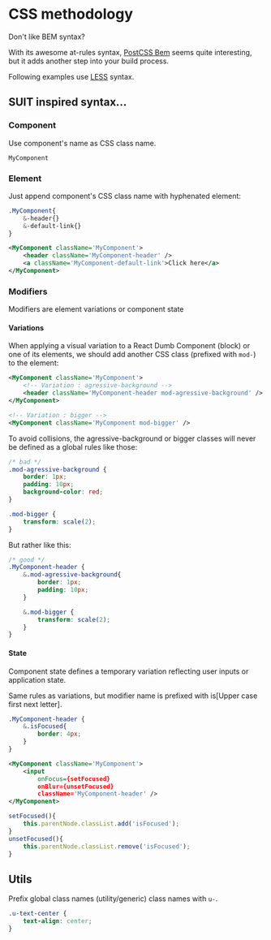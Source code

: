 # CSS methodology

Don't like BEM syntax?

With its awesome at-rules syntax, [PostCSS Bem](https://github.com/ileri/postcss-bem) seems quite interesting, but it adds another step into your build process.

Following examples use [LESS](http://lesscss.org/) syntax.

## SUIT inspired syntax...

### Component

Use component's name as CSS class name.

`MyComponent`



### Element

Just append component's CSS class name with hyphenated element:

```css
.MyComponent{
	&-header{}
	&-default-link{}
}
```
```xml
<MyComponent className='MyComponent'>
    <header className='MyComponent-header' />
    <a className='MyComponent-default-link'>Click here</a>
</MyComponent>
```



### Modifiers

Modifiers are element variations or component state


#### Variations

When applying a visual variation to a React Dumb Component (block) or one of its
elements, we should add another CSS class (prefixed with `mod-`) to the element:

```xml
<MyComponent className='MyComponent'>
    <!-- Variation : agressive-background -->
    <header className='MyComponent-header mod-agressive-background' />
</MyComponent>

<!-- Variation : bigger -->
<MyComponent className='MyComponent mod-bigger' />
```

To avoid collisions, the agressive-background or bigger classes will never be defined
as a global rules like those:

```css
/* bad */
.mod-agressive-background {
    border: 1px;
    padding: 10px;
	background-color: red;
}

.mod-bigger {
    transform: scale(2);
}
```

But rather like this:

```css
/* good */
.MyComponent-header {
    &.mod-agressive-background{
        border: 1px;
        padding: 10px;
    }

    &.mod-bigger {
        transform: scale(2);
    }
}
```

#### State

Component state defines a temporary variation reflecting user inputs or
application state.

Same rules as variations, but modifier name is prefixed with is[Upper case first
 next letter].

```css
.MyComponent-header {
    &.isFocused{
        border: 4px;
    }
}
```

```xml
<MyComponent className='MyComponent'>
    <input
        onFocus={setFocused}
        onBlur={unsetFocused}
        className='MyComponent-header' />
</MyComponent>
```

```javascript
setFocused(){
    this.parentNode.classList.add('isFocused');
}
unsetFocused(){
    this.parentNode.classList.remove('isFocused');
}

```
## Utils
Prefix global class names (utility/generic) class names with `u-`.

```css
.u-text-center {
	text-align: center;
}
```
